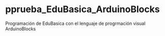 # pprueba_EduBasica_ArduinoBlocks
Programación de EduBasica con el lenguaje de progrmación visual ArduinoBlocks
